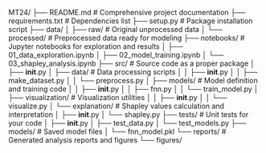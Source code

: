 MT24/
├── README.md              # Comprehensive project documentation
├── requirements.txt       # Dependencies list
├── setup.py               # Package installation script
├── data/
│   ├── raw/               # Original unprocessed data
│   └── processed/         # Preprocessed data ready for modeling
├── notebooks/             # Jupyter notebooks for exploration and results
│   ├── 01_data_exploration.ipynb
│   ├── 02_model_training.ipynb
│   └── 03_shapley_analysis.ipynb
├── src/                   # Source code as a proper package
│   ├── __init__.py
│   ├── data/              # Data processing scripts
│   │   ├── __init__.py
│   │   ├── make_dataset.py
│   │   └── preprocess.py
│   ├── models/            # Model definition and training code
│   │   ├── __init__.py
│   │   ├── fnn.py
│   │   └── train_model.py
│   ├── visualization/     # Visualization utilities
│   │   ├── __init__.py
│   │   └── visualize.py
│   └── explanation/       # Shapley values calculation and interpretation
│       ├── __init__.py
│       └── shapley.py
├── tests/                 # Unit tests for your code
│   ├── __init__.py
│   ├── test_data.py
│   └── test_models.py
├── models/                # Saved model files
│   └── fnn_model.pkl
└── reports/               # Generated analysis reports and figures
    └── figures/
